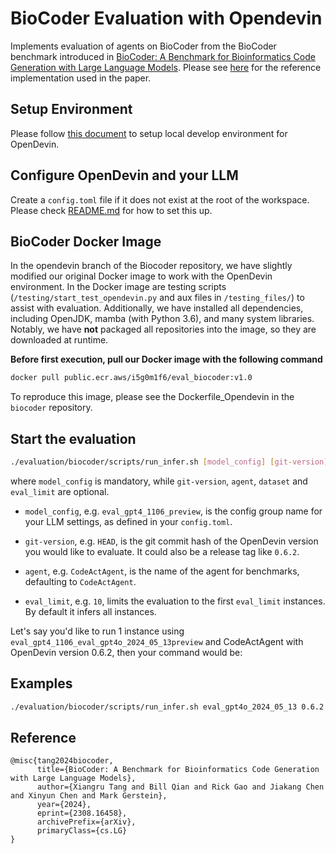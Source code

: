 # BioCoder Evaluation with Opendevin

Implements evaluation of agents on BioCoder from the BioCoder benchmark introduced in [BioCoder: A Benchmark for Bioinformatics Code Generation with Large Language Models](https://arxiv.org/abs/2308.16458). Please see [here](https://github.com/bigcode-project/bigcode-evaluation-harness/blob/main/bigcode_eval/tasks/humanevalpack.py) for the reference implementation used in the paper.

## Setup Environment

Please follow [this document](https://github.com/OpenDevin/OpenDevin/blob/main/Development.md) to setup local develop environment for OpenDevin.


## Configure OpenDevin and your LLM
Create a `config.toml` file if it does not exist at the root of the workspace. Please check [README.md](../../README.md) for how to set this up.

## BioCoder Docker Image
In the opendevin branch of the Biocoder repository, we have slightly modified our original Docker image to work with the OpenDevin environment. In the Docker image are testing scripts (`/testing/start_test_opendevin.py` and aux files in `/testing_files/`) to assist with evaluation. Additionally, we have installed all dependencies, including OpenJDK, mamba (with Python 3.6), and many system libraries. Notably, we have **not** packaged all repositories into the image, so they are downloaded at runtime.

**Before first execution, pull our Docker image with the following command**
```bash
docker pull public.ecr.aws/i5g0m1f6/eval_biocoder:v1.0
```

To reproduce this image, please see the Dockerfile_Opendevin in the `biocoder` repository.

## Start the evaluation


```bash
./evaluation/biocoder/scripts/run_infer.sh [model_config] [git-version] [agent] [eval_limit]
```

where `model_config` is mandatory, while `git-version`, `agent`, `dataset` and `eval_limit` are optional.

- `model_config`, e.g. `eval_gpt4_1106_preview`, is the config group name for your
LLM settings, as defined in your `config.toml`.

- `git-version`, e.g. `HEAD`, is the git commit hash of the OpenDevin version you would
like to evaluate. It could also be a release tag like `0.6.2`.

- `agent`, e.g. `CodeActAgent`, is the name of the agent for benchmarks, defaulting
to `CodeActAgent`.

- `eval_limit`, e.g. `10`, limits the evaluation to the first `eval_limit` instances. By default it infers all instances.

Let's say you'd like to run 1 instance using `eval_gpt4_1106_eval_gpt4o_2024_05_13preview` and CodeActAgent
with OpenDevin version 0.6.2, then your command would be:

## Examples

```bash
./evaluation/biocoder/scripts/run_infer.sh eval_gpt4o_2024_05_13 0.6.2 CodeActAgent 1
```

## Reference
```
@misc{tang2024biocoder,
      title={BioCoder: A Benchmark for Bioinformatics Code Generation with Large Language Models},
      author={Xiangru Tang and Bill Qian and Rick Gao and Jiakang Chen and Xinyun Chen and Mark Gerstein},
      year={2024},
      eprint={2308.16458},
      archivePrefix={arXiv},
      primaryClass={cs.LG}
}
```
